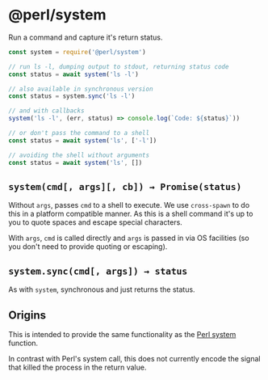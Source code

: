 # @perl/system

Run a command and capture it's return status.

```js
const system = require('@perl/system')

// run ls -l, dumping output to stdout, returning status code
const status = await system('ls -l')

// also available in synchronous version
const status = system.sync('ls -l')

// and with callbacks
system('ls -l', (err, status) => console.log(`Code: ${status}`))

// or don't pass the command to a shell
const status = await system('ls', ['-l'])

// avoiding the shell without arguments
const status = await system('ls', [])
```

## `system(cmd[, args][, cb]) → Promise(status)`

Without `args`, passes `cmd` to a shell to execute.  We use `cross-spawn` to
do this in a platform compatible manner.  As this is a shell command it's up
to you to quote spaces and escape special characters.

With `args`, `cmd` is called directly and `args` is passed in via OS
facilities (so you don't need to provide quoting or escaping).

## `system.sync(cmd[, args]) → status`

As with `system`, synchronous and just returns the status.

## Origins

This is intended to provide the same functionality as the
[Perl system](https://perldoc.perl.org/functions/system.html) function.

In contrast with Perl's system call, this does not currently encode the
signal that killed the process in the return value.
